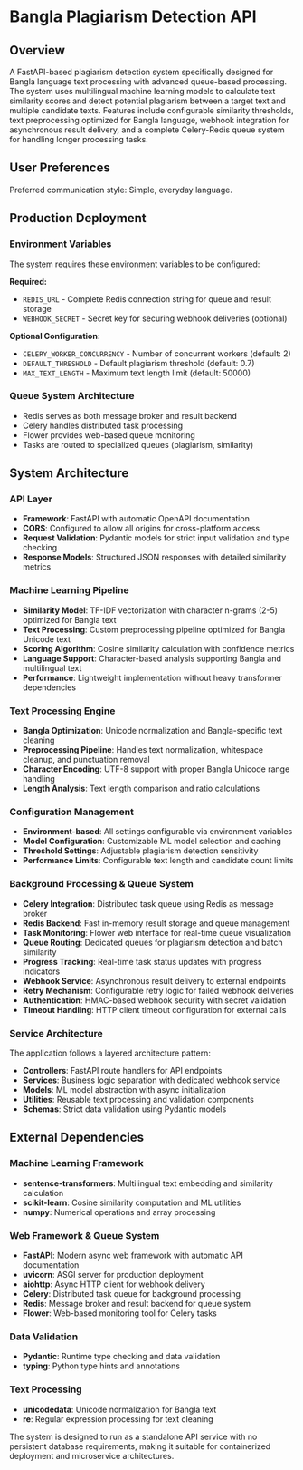 # Bangla Plagiarism Detection API

## Overview

A FastAPI-based plagiarism detection system specifically designed for Bangla language text processing with advanced queue-based processing. The system uses multilingual machine learning models to calculate text similarity scores and detect potential plagiarism between a target text and multiple candidate texts. Features include configurable similarity thresholds, text preprocessing optimized for Bangla language, webhook integration for asynchronous result delivery, and a complete Celery-Redis queue system for handling longer processing tasks.

## User Preferences

Preferred communication style: Simple, everyday language.

## Production Deployment

### Environment Variables
The system requires these environment variables to be configured:

**Required:**
- `REDIS_URL` - Complete Redis connection string for queue and result storage
- `WEBHOOK_SECRET` - Secret key for securing webhook deliveries (optional)

**Optional Configuration:**
- `CELERY_WORKER_CONCURRENCY` - Number of concurrent workers (default: 2)
- `DEFAULT_THRESHOLD` - Default plagiarism threshold (default: 0.7)
- `MAX_TEXT_LENGTH` - Maximum text length limit (default: 50000)

### Queue System Architecture
- Redis serves as both message broker and result backend
- Celery handles distributed task processing
- Flower provides web-based queue monitoring
- Tasks are routed to specialized queues (plagiarism, similarity)

## System Architecture

### API Layer
- **Framework**: FastAPI with automatic OpenAPI documentation
- **CORS**: Configured to allow all origins for cross-platform access
- **Request Validation**: Pydantic models for strict input validation and type checking
- **Response Models**: Structured JSON responses with detailed similarity metrics

### Machine Learning Pipeline
- **Similarity Model**: TF-IDF vectorization with character n-grams (2-5) optimized for Bangla text
- **Text Processing**: Custom preprocessing pipeline optimized for Bangla Unicode text
- **Scoring Algorithm**: Cosine similarity calculation with confidence metrics
- **Language Support**: Character-based analysis supporting Bangla and multilingual text
- **Performance**: Lightweight implementation without heavy transformer dependencies

### Text Processing Engine
- **Bangla Optimization**: Unicode normalization and Bangla-specific text cleaning
- **Preprocessing Pipeline**: Handles text normalization, whitespace cleanup, and punctuation removal
- **Character Encoding**: UTF-8 support with proper Bangla Unicode range handling
- **Length Analysis**: Text length comparison and ratio calculations

### Configuration Management
- **Environment-based**: All settings configurable via environment variables
- **Model Configuration**: Customizable ML model selection and caching
- **Threshold Settings**: Adjustable plagiarism detection sensitivity
- **Performance Limits**: Configurable text length and candidate count limits

### Background Processing & Queue System
- **Celery Integration**: Distributed task queue using Redis as message broker
- **Redis Backend**: Fast in-memory result storage and queue management
- **Task Monitoring**: Flower web interface for real-time queue visualization
- **Queue Routing**: Dedicated queues for plagiarism detection and batch similarity
- **Progress Tracking**: Real-time task status updates with progress indicators
- **Webhook Service**: Asynchronous result delivery to external endpoints
- **Retry Mechanism**: Configurable retry logic for failed webhook deliveries
- **Authentication**: HMAC-based webhook security with secret validation
- **Timeout Handling**: HTTP client timeout configuration for external calls

### Service Architecture
The application follows a layered architecture pattern:
- **Controllers**: FastAPI route handlers for API endpoints
- **Services**: Business logic separation with dedicated webhook service
- **Models**: ML model abstraction with async initialization
- **Utilities**: Reusable text processing and validation components
- **Schemas**: Strict data validation using Pydantic models

## External Dependencies

### Machine Learning Framework
- **sentence-transformers**: Multilingual text embedding and similarity calculation
- **scikit-learn**: Cosine similarity computation and ML utilities
- **numpy**: Numerical operations and array processing

### Web Framework & Queue System
- **FastAPI**: Modern async web framework with automatic API documentation
- **uvicorn**: ASGI server for production deployment
- **aiohttp**: Async HTTP client for webhook delivery
- **Celery**: Distributed task queue for background processing
- **Redis**: Message broker and result backend for queue system
- **Flower**: Web-based monitoring tool for Celery tasks

### Data Validation
- **Pydantic**: Runtime type checking and data validation
- **typing**: Python type hints and annotations

### Text Processing
- **unicodedata**: Unicode normalization for Bangla text
- **re**: Regular expression processing for text cleaning

The system is designed to run as a standalone API service with no persistent database requirements, making it suitable for containerized deployment and microservice architectures.